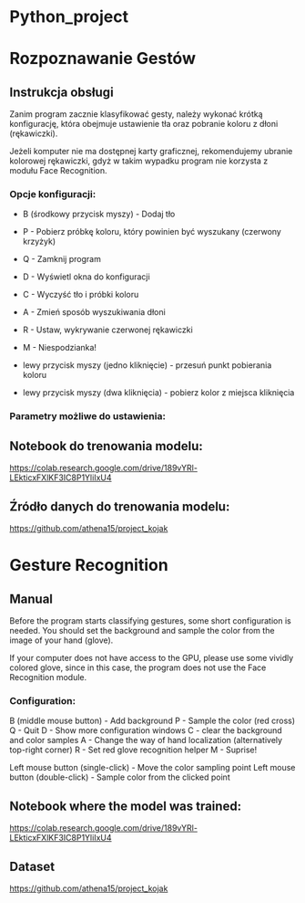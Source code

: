 # Python_project
# Rozpoznawanie Gestów
## Instrukcja obsługi
Zanim program zacznie klasyfikować gesty, należy wykonać krótką konfigurację, która obejmuje ustawienie tła oraz pobranie koloru z dłoni (rękawiczki).

Jeżeli komputer nie ma dostępnej karty graficznej, rekomendujemy ubranie kolorowej rękawiczki, gdyż w takim wypadku program nie korzysta z modułu Face Recognition.

### Opcje konfiguracji:
* B (środkowy przycisk myszy) - Dodaj tło
* P - Pobierz próbkę koloru, który powinien być wyszukany (czerwony krzyżyk)
* Q - Zamknij program
* D - Wyświetl okna do konfiguracji
* C - Wyczyść tło i próbki koloru
* A - Zmień sposób wyszukiwania dłoni
* R - Ustaw, wykrywanie czerwonej rękawiczki
* M - Niespodzianka!

* lewy przycisk myszy (jedno kliknięcie) - przesuń punkt pobierania koloru
* lewy przycisk myszy (dwa kliknięcia) - pobierz kolor z miejsca kliknięcia

### Parametry możliwe do ustawienia:


## Notebook do trenowania modelu:
https://colab.research.google.com/drive/189vYRl-LEkticxFXlKF3IC8P1YliIxU4

## Źródło danych do trenowania modelu:
https://github.com/athena15/project_kojak

# Gesture Recognition
## Manual
Before the program starts classifying gestures, some short configuration is needed. You should set the background and sample the color from the image of your hand (glove). 

If your computer does not have access to the GPU, please use some vividly colored glove, since in this case, the program does not use the Face Recognition module.

### Configuration:
B (middle  mouse button)  - Add background
P  - Sample the color (red cross)
Q - Quit
D - Show more configuration windows
C - clear the background and color samples
A - Change the way of hand localization (alternatively top-right corner)
R - Set red glove recognition helper
M - Suprise!

Left mouse button (single-click) - Move the color sampling point
Left mouse button (double-click) - Sample color from the clicked point 

## Notebook where the model was trained:
https://colab.research.google.com/drive/189vYRl-LEkticxFXlKF3IC8P1YliIxU4

## Dataset
https://github.com/athena15/project_kojak
